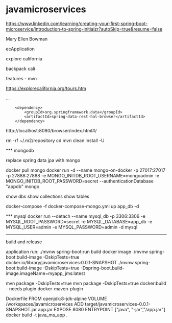 # javamicroservices


https://www.linkedin.com/learning/creating-your-first-spring-boot-microservice/introduction-to-spring-initialzr?autoSkip=true&resume=false

Mary Ellen Bowman 


ecApplication

explore california

backpack cali

features - mvn



https://explorecalifornia.org/tours.htm

...

		<dependency>
			<groupId>org.springframework.data</groupId>
			<artifactId>spring-data-rest-hal-browser</artifactId>
		</dependency>

http://localhost:8080/browser/index.html#/


rm -rf ~/.m2/repository
cd <working dir>
mvn clean install -U


*** mongodb

replace spring data jpa with mongo

docker pull mongo
docker run -d  --name mongo-on-docker  -p 27017:27017 -p 27888:27888 -e MONGO_INITDB_ROOT_USERNAME=mongoadmin -e MONGO_INITDB_ROOT_PASSWORD=secret --authenticationDatabase  "appdb"  mongo


show dbs
show collections
show tables

docker-compose -f docker-compose-mongo.yml  up app_db -d

*** mysql
docker run --detach --name mysql_db -p 3306:3306 -e MYSQL_ROOT_PASSWORD=secret -e MYSQL_DATABASE=app_db -e MYSQL_USER=admin -e MYSQL_PASSWORD=admin -d mysql


---
build and release

application run:
	./mvnw spring-boot:run
build docker image
	./mvnw spring-boot:build-image -DskipTests=true
		docker.io/library/javamicroservices:0.0.1-SNAPSHOT
	./mvnw spring-boot:build-image -DskipTests=true -Dspring-boot.build-image.imageName=myapp_jms:latest

mvn package -DskipTests=true
mvn package -DskipTests=true docker:build - needs plugin docker-maven-plugin


Dockerfile
	FROM openjdk:8-jdk-alpine
	VOLUME /workspaces/javamicroservices
	ADD target/javamicroservices-0.0.1-SNAPSHOT.jar app.jar
	EXPOSE 8080
	ENTRYPOINT ["java", "-jar","/app.jar"]
docker build -t java_ms_app . 
